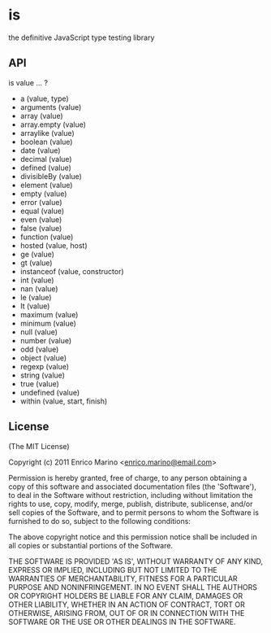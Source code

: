 # is

the definitive JavaScript type testing library

## API

is value ... ?

 - a (value, type)
 - arguments (value)
 - array (value)
 - array.empty (value)
 - arraylike (value)
 - boolean (value)
 - date (value)
 - decimal (value)
 - defined (value)
 - divisibleBy (value)
 - element (value)
 - empty (value)
 - error (value)
 - equal (value)
 - even (value)
 - false (value)
 - function (value)
 - hosted (value, host)
 - ge (value)
 - gt (value)
 - instanceof (value, constructor)
 - int (value)
 - nan (value)
 - le (value)
 - lt (value)
 - maximum (value)
 - minimum (value)
 - null (value)
 - number (value)
 - odd (value)
 - object (value)
 - regexp (value)
 - string (value)
 - true (value)
 - undefined (value)
 - within (value, start, finish)

## License 

(The MIT License)

Copyright (c) 2011 Enrico Marino &lt;enrico.marino@email.com&gt;

Permission is hereby granted, free of charge, to any person obtaining
a copy of this software and associated documentation files (the
'Software'), to deal in the Software without restriction, including
without limitation the rights to use, copy, modify, merge, publish,
distribute, sublicense, and/or sell copies of the Software, and to
permit persons to whom the Software is furnished to do so, subject to
the following conditions:

The above copyright notice and this permission notice shall be
included in all copies or substantial portions of the Software.

THE SOFTWARE IS PROVIDED 'AS IS', WITHOUT WARRANTY OF ANY KIND,
EXPRESS OR IMPLIED, INCLUDING BUT NOT LIMITED TO THE WARRANTIES OF
MERCHANTABILITY, FITNESS FOR A PARTICULAR PURPOSE AND NONINFRINGEMENT.
IN NO EVENT SHALL THE AUTHORS OR COPYRIGHT HOLDERS BE LIABLE FOR ANY
CLAIM, DAMAGES OR OTHER LIABILITY, WHETHER IN AN ACTION OF CONTRACT,
TORT OR OTHERWISE, ARISING FROM, OUT OF OR IN CONNECTION WITH THE
SOFTWARE OR THE USE OR OTHER DEALINGS IN THE SOFTWARE.
